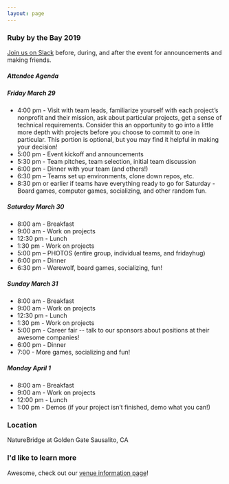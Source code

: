 ```yaml
---
layout: page
---
```


### Ruby by the Bay 2019

[Join us on Slack](https://rubyforgood.herokuapp.com/) before, during, and after the event for announcements and making friends.

##### Attendee Agenda

##### Friday March 29

* 4:00 pm - Visit with team leads, familiarize yourself with each project’s nonprofit and their mission, ask about particular projects, get a sense of technical requirements. Consider this an opportunity to go into a little more depth with projects before you choose to commit to one in particular. This portion is optional, but you may find it helpful in making your decision!
* 5:00 pm - Event kickoff and announcements
* 5:30 pm - Team pitches, team selection, initial team discussion
* 6:00 pm - Dinner with your team (and others!)
* 6:30 pm – Teams set up environments, clone down repos, etc.
* 8:30 pm or earlier if teams have everything ready to go for Saturday - Board games, computer games, socializing, and other random fun.

##### Saturday March 30

* 8:00 am - Breakfast
* 9:00 am - Work on projects
* 12:30 pm - Lunch
* 1:30 pm - Work on projects
* 5:00 pm – PHOTOS (entire group, individual teams, and fridayhug)
* 6:00 pm - Dinner
* 6:30 pm - Werewolf, board games, socializing, fun!

##### Sunday March 31

* 8:00 am - Breakfast
* 9:00 am - Work on projects
* 12:30 pm - Lunch
* 1:30 pm - Work on projects
* 5:00 pm - Career fair -- talk to our sponsors about positions at their awesome companies!
* 6:00 pm - Dinner
* 7:00 - More games, socializing and fun!

##### Monday April 1

* 8:00 am - Breakfast
* 9:00 am - Work on projects
* 12:00 pm - Lunch
* 1:00 pm - Demos (if your project isn’t finished, demo what you can!)

### Location

NatureBridge at Golden Gate
Sausalito, CA

### I'd like to learn more

Awesome, check out our [venue information page](/naturebridge)!

